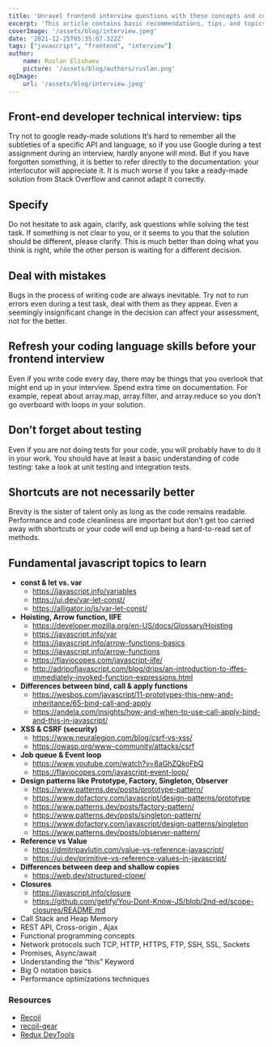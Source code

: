 ```yaml
---
title: 'Unravel frontend interview questions with these concepts and core knowledge'
excerpt: 'This article contains basic recommendations, tips, and topics to which will facilitate a technical interview for a front-end developer.'
coverImage: '/assets/blog/interview.jpeg'
date: '2021-12-25T05:35:07.322Z'
tags: ["javascript", "frontend", "interview"]
author:
    name: Ruslan Elishaev
    picture: '/assets/blog/authors/ruslan.png'
ogImage:
    url: '/assets/blog/interview.jpeg'
---
```


## Front-end developer technical interview: tips

Try not to google ready-made solutions
It’s hard to remember all the subtleties of a specific API and language, so if you use Google during a test assignment during an interview, hardly anyone will mind. But if you have forgotten something, it is better to refer directly to the documentation: your interlocutor will appreciate it. It is much worse if you take a ready-made solution from Stack Overflow and cannot adapt it correctly.

## Specify

Do not hesitate to ask again, clarify, ask questions while solving the test task. If something is not clear to you, or it seems to you that the solution should be different, please clarify. This is much better than doing what you think is right, while the other person is waiting for a different decision.

## Deal with mistakes

Bugs in the process of writing code are always inevitable. Try not to run errors even during a test task, deal with them as they appear. Even a seemingly insignificant change in the decision can affect your assessment, not for the better.

## Refresh your coding language skills before your frontend interview

Even if you write code every day, there may be things that you overlook that might end up in your interview. Spend extra time on documentation. For example, repeat about array.map, array.filter, and array.reduce so you don’t go overboard with loops in your solution.

## Don’t forget about testing

Even if you are not doing tests for your code, you will probably have to do it in your work. You should have at least a basic understanding of code testing: take a look at unit testing and integration tests.

## Shortcuts are not necessarily better

Brevity is the sister of talent only as long as the code remains readable. Performance and code cleanliness are important but don’t get too carried away with shortcuts or your code will end up being a hard-to-read set of methods.

## Fundamental javascript topics to learn

- **const & let vs. var**
    - <https://javascript.info/variables>
    - <https://ui.dev/var-let-const/>
    - <https://alligator.io/js/var-let-const/>
- **Hoisting, Arrow function, IIFE**
  - <https://developer.mozilla.org/en-US/docs/Glossary/Hoisting>
  - <https://javascript.info/var>
  - <https://javascript.info/arrow-functions-basics>
  - <https://javascript.info/arrow-functions>
  - <https://flaviocopes.com/javascript-iife/>
  - <http://adripofjavascript.com/blog/drips/an-introduction-to-iffes-immediately-invoked-function-expressions.html>
- **Differences between bind, call & apply functions**
  - <https://wesbos.com/javascript/11-prototypes-this-new-and-inheritance/65-bind-call-and-apply>
  - <https://andela.com/insights/how-and-when-to-use-call-apply-bind-and-this-in-javascript/>
- **XSS & CSRF (security)**
  - <https://www.neuralegion.com/blog/csrf-vs-xss/>
  - <https://owasp.org/www-community/attacks/csrf>
- **Job queue & Event loop**
  - <https://www.youtube.com/watch?v=8aGhZQkoFbQ>
  - <https://flaviocopes.com/javascript-event-loop/>
- **Design patterns like Prototype, Factory, Singleton, Observer**
  - <https://www.patterns.dev/posts/prototype-pattern/>
  - <https://www.dofactory.com/javascript/design-patterns/prototype>
  - <https://www.patterns.dev/posts/factory-pattern/>
  - <https://www.patterns.dev/posts/singleton-pattern/>
  - <https://www.dofactory.com/javascript/design-patterns/singleton>
  - <https://www.patterns.dev/posts/observer-pattern/>
- **Reference vs Value**
  - <https://dmitripavlutin.com/value-vs-reference-javascript/>
  - <https://ui.dev/primitive-vs-reference-values-in-javascript/>
- **Differences between deep and shallow copies**
  - <https://web.dev/structured-clone/>
- **Closures**
  - <https://javascript.info/closure>
  - <https://github.com/getify/You-Dont-Know-JS/blob/2nd-ed/scope-closures/README.md>
- Call Stack and Heap Memory
- REST API, Cross-origin , Ajax
- Functional programming concepts
- Network protocols such TCP, HTTP, HTTPS, FTP, SSH, SSL, Sockets
- Promises, Async/await
- Understanding the “this” Keyword
- Big O notation basics
- Performance optimizations techniques

### Resources
- [Recoil](https://recoiljs.org/)
- [recoil-gear](https://github.com/creotip/recoil-gear)
- [Redux DevTools](https://github.com/zalmoxisus/redux-devtools-extension)
